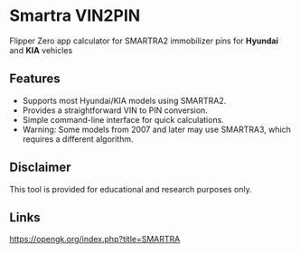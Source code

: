 # Smartra VIN2PIN
Flipper Zero app calculator for SMARTRA2 immobilizer pins for **Hyundai** and **KIA** vehicles

## Features
 - Supports most Hyundai/KIA models using SMARTRA2.
 - Provides a straightforward VIN to PIN conversion.
 - Simple command-line interface for quick calculations.
 - Warning: Some models from 2007 and later may use SMARTRA3, which requires a different algorithm.

## Disclaimer
This tool is provided for educational and research purposes only. 

## Links
https://opengk.org/index.php?title=SMARTRA

